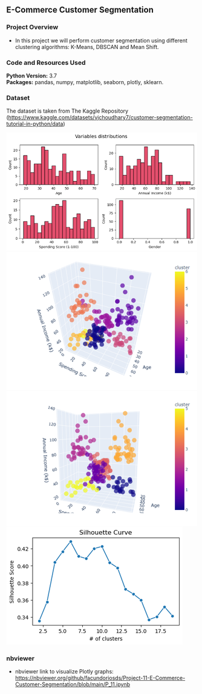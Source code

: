 ## E-Commerce Customer Segmentation

### Project Overview
* In this project we will perform customer segmentation using different clustering algorithms: K-Means, DBSCAN and Mean Shift.


### Code and Resources Used 
**Python Version:** 3.7  
**Packages:** pandas, numpy, matplotlib, seaborn, plotly, sklearn.

### Dataset
The dataset is taken from The Kaggle Repository (https://www.kaggle.com/datasets/vjchoudhary7/customer-segmentation-tutorial-in-python/data)  

![](images/capture_0.PNG)
![](images/capture_1.PNG)
![](images/capture_2.PNG)
![](images/capture_3.PNG)

### nbviewer
* nbviewer link to visualize Plotly graphs: https://nbviewer.org/github/facundoriosds/Project-11-E-Commerce-Customer-Segmentation/blob/main/P_11.ipynb












